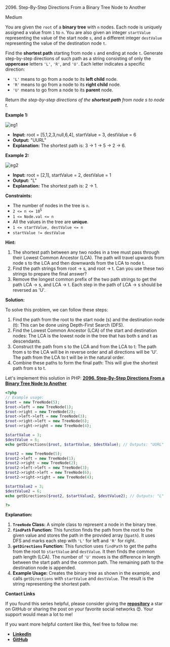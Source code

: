 2096\. Step-By-Step Directions From a Binary Tree Node to Another

Medium 

You are given the `root` of a **binary tree** with `n` nodes. Each node is uniquely assigned a value from `1` to `n`. You are also given an integer `startValue` representing the value of the start node `s`, and a different integer `destValue` representing the value of the destination node `t`.

Find the **shortest path** starting from node `s` and ending at node `t`. Generate step-by-step directions of such path as a string consisting of only the **uppercase** letters `'L'`, `'R'`, and `'U'`. Each letter indicates a specific direction:

- `'L'` means to go from a node to its **left child** node.
- `'R'` means to go from a node to its **right child** node.
- `'U'` means to go from a node to its **parent** node.

Return _the step-by-step directions of the **shortest path** from node s to node t_.

**Example 1:**

![eg1](https://assets.leetcode.com/uploads/2021/11/15/eg1.png)

- **Input:** root = [5,1,2,3,null,6,4], startValue = 3, destValue = 6
- **Output:** "UURL"
- **Explanation:** The shortest path is: 3 → 1 → 5 → 2 → 6.

**Example 2:**

![eg2](https://assets.leetcode.com/uploads/2021/11/15/eg2.png)

- **Input:** root = [2,1], startValue = 2, destValue = 1
- **Output:** "L"
- **Explanation:** The shortest path is: 2 → 1.

**Constraints:**

- The number of nodes in the tree is `n`.
- <code>2 <= n <= 10<sup>5</sup></code>
- `1 <= Node.val <= n`
- All the values in the tree are **unique**.
- `1 <= startValue, destValue <= n`
- `startValue != destValue`


**Hint:**
1. The shortest path between any two nodes in a tree must pass through their Lowest Common Ancestor (LCA). The path will travel upwards from node s to the LCA and then downwards from the LCA to node t.
2. Find the path strings from root → s, and root → t. Can you use these two strings to prepare the final answer?
3. Remove the longest common prefix of the two path strings to get the path LCA → s, and LCA → t. Each step in the path of LCA → s should be reversed as 'U'.

**Solution:**


To solve this problem, we can follow these steps:

1. Find the path from the root to the start node (s) and the destination node (t): This can be done using Depth-First Search (DFS).
2. Find the Lowest Common Ancestor (LCA) of the start and destination nodes: The LCA is the lowest node in the tree that has both s and t as descendants.
3. Construct the path from s to the LCA and from the LCA to t: The path from s to the LCA will be in reverse order and all directions will be 'U'. The path from the LCA to t will be in the natural order.
4. Combine these paths to form the final path: This will give the shortest path from s to t.

Let's implement this solution in PHP: **[2096. Step-By-Step Directions From a Binary Tree Node to Another](https://github.com/mah-shamim/leet-code-in-php/tree/main/algorithms/002096-step-by-step-directions-from-a-binary-tree-node-to-another/solution.php)**

```php
<?php
// Example usage:
$root = new TreeNode(5);
$root->left = new TreeNode(1);
$root->right = new TreeNode(2);
$root->left->left = new TreeNode(3);
$root->right->left = new TreeNode(6);
$root->right->right = new TreeNode(4);

$startValue = 3;
$destValue = 6;
echo getDirections($root, $startValue, $destValue); // Outputs: "UURL"

$root2 = new TreeNode(5);
$root2->left = new TreeNode(1);
$root2->right = new TreeNode(2);
$root2->left->left = new TreeNode(3);
$root2->right->left = new TreeNode(6);
$root2->right->right = new TreeNode(4);

$startValue2 = 3;
$destValue2 = 6;
echo getDirections($root2, $startValue2, $destValue2); // Outputs: "L"

?>
```

**Explanation:**

1. **`TreeNode` Class:** A simple class to represent a node in the binary tree.
2. **`findPath` Function:** This function finds the path from the root to the given value and stores the path in the provided array (`$path`). It uses DFS and marks each step with `'L'` for left and `'R'` for right.
3. **`getDirections` Function:** This function uses `findPath` to get the paths from the root to `startValue` and `destValue`. It then finds the common path length (LCA). The number of `'U'` moves is the difference in length between the start path and the common path. The remaining path to the destination node is appended.
4. **Example Usage:** Creates the binary tree as shown in the example, and calls `getDirections` with `startValue` and `destValue`. The result is the string representing the shortest path.

**Contact Links**

If you found this series helpful, please consider giving the **[repository](https://github.com/mah-shamim/leet-code-in-php)** a star on GitHub or sharing the post on your favorite social networks 😍. Your support would mean a lot to me!

If you want more helpful content like this, feel free to follow me:

- **[LinkedIn](https://www.linkedin.com/in/arifulhaque/)**
- **[GitHub](https://github.com/mah-shamim)**
